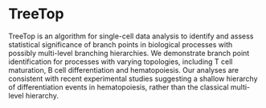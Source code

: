 # TreeTop
TreeTop is an algorithm for single-cell data analysis to identify and assess statistical significance of branch points in biological processes with possibly multi-level branching hierarchies. We demonstrate branch point identification for processes with varying topologies, including T cell maturation, B cell differentiation and hematopoiesis. Our analyses are consistent with recent experimental studies suggesting a shallow hierarchy of differentiation events in hematopoiesis, rather than the classical multi-level hierarchy.

